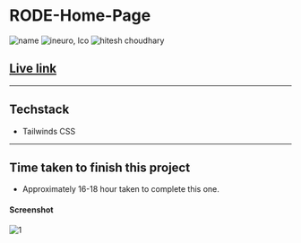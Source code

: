 # RODE-Home-Page

![name](https://img.shields.io/badge/Omkar--Gujja-OG)
![ineuro, lco](https://img.shields.io/badge/iNeuron-LCO-green)
![hitesh choudhary](https://img.shields.io/badge/Hitesh--Choudhary-Full--stack--JS--bootcamp-red)

## [Live link](https://shopify-og.netlify.app/)

---

## Techstack
  - Tailwinds CSS

---

## Time taken to finish this project

- Approximately 16-18 hour taken to complete this one.

#### Screenshot
![1](https://user-images.githubusercontent.com/67428719/233115070-5da6a837-7c34-493a-a169-e8471b6c36d4.png)


